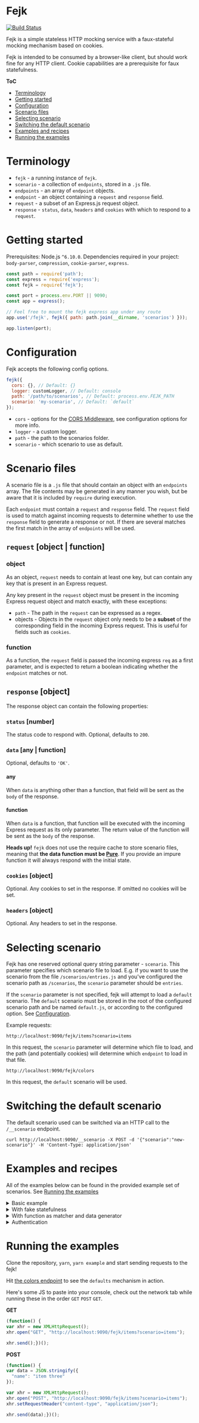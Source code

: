 # Fejk

[![Build Status](https://travis-ci.org/alepek/fejk.svg?branch=master)](https://travis-ci.org/alepek/fejk)

Fejk is a simple stateless HTTP mocking service with a faux-stateful mocking mechanism based on cookies.

Fejk is intended to be consumed by a browser-like client, but should work fine for any HTTP client. Cookie capabilities are a prerequisite for faux statefulness.

**ToC**

* [Terminology](#terminology)
* [Getting started](#getting-started)
* [Configuration](#configuration)
* [Scenario files](#scenario-files)
* [Selecting scenario](#selecting-scenario)
* [Switching the default scenario](#switching-the-default-scenario)
* [Examples and recipes](#examples-and-recipes)
* [Running the examples](#running-the-examples)

# Terminology

* `fejk` - a running instance of `fejk`.
* `scenario` - a collection of `endpoints`, stored in a `.js` file.
* `endpoints` - an array of `endpoint` objects.
* `endpoint` - an object containing a `request` and `response` field.
* `request` - a subset of an Express.js request object.
* `response` - `status`, `data`, `headers` and `cookies` with which to respond to a `request`.

# Getting started

Prerequisites: Node.js `^6.10.0`.
Dependencies required in your project: `body-parser`, `compression`, `cookie-parser`, `express`.

```js
const path = require('path');
const express = require('express');
const fejk = require('fejk');

const port = process.env.PORT || 9090;
const app = express();

// Feel free to mount the fejk express app under any route
app.use('/fejk', fejk({ path: path.join(__dirname, 'scenarios') }));

app.listen(port);
```

# Configuration

Fejk accepts the following config options.

```js
fejk({
  cors: {}, // Default: {}
  logger: customLogger, // Default: console
  path: '/path/to/scenarios', // Default: process.env.FEJK_PATH
  scenario: 'my-scenario', // Default: `default`
});
```

* `cors` - options for the [CORS Middleware](https://github.com/expressjs/cors), see configuration options for more info.
* `logger` - a custom logger.
* `path` - the path to the scenarios folder.
* `scenario` - which scenario to use as default.

# Scenario files

A scenario file is a `.js` file that should contain an object with an `endpoints` array. The file contents may be generated in any manner you wish, but be aware that it is included by `require` during execution.

Each `endpoint` must contain a `request` and `response` field. The `request` field is used to match against incoming requests to determine whether to use the `response` field to generate a response or not. If there are several matches the first match in the array of `endpoints` will be used.

## `request` [object | function]

### object

As an object, `request` needs to contain at least one key, but can contain any key that is present in an Express request.

Any key present in the `request` object must be present in the incoming Express request object and match exactly, with these exceptions:
 * `path` - The path in the `request` can be expressed as a regex.
 * objects - Objects in the `request` object only needs to be a **subset** of the corresponding field in the incoming Express request. This is useful for fields such as `cookies`.

### function

As a function, the `request` field is passed the incoming express `req` as a first parameter, and is expected to return a boolean indicating whether the `endpoint` matches or not.

## `response` [object]

The response object can contain the following properties:

### `status` [number]
The status code to respond with. Optional, defaults to `200`.

### `data` [any | function]
Optional, defaults to `'OK'`.

#### any

When `data` is anything other than a function, that field will be sent as the `body` of the response.

#### function

When `data` is a function, that function will be executed with the incoming Express request as its only parameter. The return value of the function will be sent as the `body` of the response.

**Heads up!** `fejk` does not use the require cache to store scenario files, meaning that **the data function must be [Pure](https://en.wikipedia.org/wiki/Pure_function)**. If you provide an impure function it will always respond with the initial state.

### `cookies` [object]
Optional. Any cookies to set in the response. If omitted no cookies will be set.

### `headers` [object]
Optional. Any headers to set in the response.

# Selecting scenario

Fejk has one reserved optional query string parameter - `scenario`. This parameter specifies which scenario file to load. E.g. if you want to use the scenario from the file `/scenarios/entries.js` and you've configured the scenario path as `/scenarios`, the `scenario` parameter should be `entries`.

If the `scenario` parameter is not specified, fejk will attempt to load a `default` scenario. The `default` scenario must be stored in the root of the configured scenario path and be named `default.js`, or according to the configured option. See [Configuration](#configuration).

Example requests:
```
http://localhost:9090/fejk/items?scenario=items
```
In this request, the `scenario` parameter will determine which file to load, and the path (and potentially cookies) will determine which `endpoint` to load in that file.
```
http://localhost:9090/fejk/colors
```
In this request, the `default` scenario will be used.

# Switching the default scenario

The default scenario used can be switched via an HTTP call to the `/__scenario` endpoint.

```
curl http://localhost:9090/__scenario -X POST -d '{"scenario":"new-scenario"}' -H 'Content-Type: application/json'
```

# Examples and recipes

All of the examples below can be found in the provided example set of scenarios. See [Running the examples](#running-the-examples)

<details>
  <summary>Basic example</summary>

  In this basic example the response will always be the same array.

  ```js
  module.exports = {
    endpoints: [
      {
        request: {
          method: 'GET',
          path: '/colors',
        },
        response: {
          data: ['red', 'green', 'blue'],
        },
      },
    ],
  };
  ```

</details>

<details>
  <summary>With fake statefulness</summary>

  ```js
  module.exports = {
    endpoints: [
      {
        request: {
          method: 'GET',
          path: '/items',
          cookies: {
            itemsposted: '1',
          },
        },
        response: {
          data: [
            {
              name: 'item one',
              id: '1',
            },
            {
              name: 'item two',
              id: '2',
            },
            {
              name: 'item three',
              id: '3',
            },
          ],
          cookies: {
            itemsposted: '',
          },
        },
      },
      {
        request: {
          method: 'GET',
          path: '/items',
        },
        response: {
          data: [
            {
              name: 'item one',
              id: '1',
            },
            {
              name: 'item two',
              id: '2',
            },
          ],
        },
      },
      {
        request: {
          method: 'POST',
          path: '/items',
          body: {
            name: 'item three',
          },
        },
        response: {
          status: '201',
          cookies: {
            itemsposted: '1',
          },
        },
      },
    ],
  };
  ```

  In this example an `/items` endpoint is provided. When performing a `GET` request to it the response will contain two items, since there should not be any cookie named `itemsposted` yet, and the first endpoint in the list will therefore not match.

  After performing a `POST` request with the body `{"name": "item three"}` the `itemsposted` cookie will be set to `'1'`.

  On the next `GET` request the first `GET` endpoint in the list will match since the incoming request now contains that cookie. From the browsers perspective the same endpoint is being queried, but the stored item is now present. On this `GET` request the cookie will also be set to an empty string as a means of cleanup.

  Using the `cookies`, it is possible to create a service that appears to be stateful, but it is pushing the statefulness to the client, via cookies.
</details>

<details>
  <summary>With function as matcher and data generator</summary>

  In this example a matcher function is used to check the path and query for certain values. Note that fejk can do this without defining a function, as illustrated in the second endpoint in the list.

  ```js
  module.exports = {
    endpoints: [
      {
        request(req) {
          return req.path === '/foo' && req.query.foo === 'bar';
        },
        response: {
          status: 200,
          data: () => 'matched by function, generated by function',
        },
      },
      // The function-based approach above can also be represented by the endpoint below.
      {
        request: {
          path: '/foo',
          query: { foo: 'bar' },
        },
        response: {
          status: 200,
          data: () => 'matched by object, generated by function',
        },
      },
      // The function-based approach is primarily intended for fuzzy, or complex matching.
      {
        request(req) {
          return req.headers.host.match(/foo\d\.com/);
        },
        response: {
          status: 200
        }
      }
    ],
  };
  ```
</details>

<details>
  <summary>Authentication</summary>

  This example illustrates how you could add an authentication checker to an entire scenario.

  ```js
    module.exports = {
    endpoints: [
      // This endpoint is listed before the auth checker endpoint,
      // and will therefore not require authentication.
      {
        request: {
          path: '/authenticate',
          method: 'POST',
          // You would probably add restrictions on the payload here, this example skips that.
        },
        response: {
          status: 200,
          cookies: {
            token: 'auth-token',
          },
        },
      },
      // The auth checker will be 'pass through' if there is an auth cookie with the right content.
      // The negated condition can not be expressed by using the simpler request subset matching.
      {
        request(req) {
          // This could be any other property of the request, such as a header, instead.
          return req.cookies.token !== 'auth-token';
        },
        response: {
          status: 401,
          data: 'Authorization required',
        },
      },
      // If none of the previous endpoints matched,
      // the user is authenticated and is not trying to authenticate.
      {
        request: {
          path: '/secured-resource',
          method: 'GET',
        },
        response: {
          status: 200,
          data: 'Stuff only authorized users can see',
        },
      },
    ],
  };
  ```
</details>

# Running the examples

Clone the repository, `yarn`, `yarn example` and start sending requests to the fejk!

Hit [the colors endpoint](http://localhost:9090/fejk/colors) to see the `defaults` mechanism in action.

Here's some JS to paste into your console, check out the network tab while running these in the order `GET` `POST` `GET`.

**GET**
```JavaScript
(function() {
var xhr = new XMLHttpRequest();
xhr.open("GET", "http://localhost:9090/fejk/items?scenario=items");

xhr.send();})();
```

**POST**
```JavaScript
(function() {
var data = JSON.stringify({
  "name": "item three"
});

var xhr = new XMLHttpRequest();
xhr.open("POST", "http://localhost:9090/fejk/items?scenario=items");
xhr.setRequestHeader("content-type", "application/json");

xhr.send(data);})();
```

